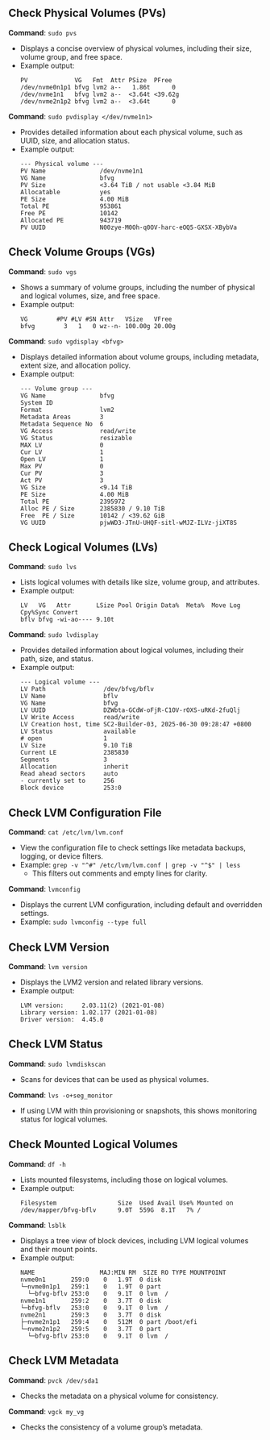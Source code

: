 ## **Check Physical Volumes (PVs)**

**Command**: `sudo pvs`
- Displays a concise overview of physical volumes, including their size, volume group, and free space.
- Example output:
  ```
  PV             VG   Fmt  Attr PSize  PFree
  /dev/nvme0n1p1 bfvg lvm2 a--   1.86t      0
  /dev/nvme1n1   bfvg lvm2 a--  <3.64t <39.62g
  /dev/nvme2n1p2 bfvg lvm2 a--  <3.64t      0
  ```

**Command**: `sudo pvdisplay </dev/nvme1n1>`
- Provides detailed information about each physical volume, such as UUID, size, and allocation status.
- Example output:
  ```
  --- Physical volume ---
  PV Name               /dev/nvme1n1
  VG Name               bfvg
  PV Size               <3.64 TiB / not usable <3.84 MiB
  Allocatable           yes
  PE Size               4.00 MiB
  Total PE              953861
  Free PE               10142
  Allocated PE          943719
  PV UUID               N00zye-M0Oh-q0OV-harc-eOQ5-GXSX-XBybVa
  ```

## **Check Volume Groups (VGs)**

**Command**: `sudo vgs`
- Shows a summary of volume groups, including the number of physical and logical volumes, size, and free space.
- Example output:
  ```
  VG        #PV #LV #SN Attr   VSize   VFree
  bfvg        3   1   0 wz--n- 100.00g 20.00g
  ```

**Command**: `sudo vgdisplay <bfvg>`
- Displays detailed information about volume groups, including metadata, extent size, and allocation policy.
- Example output:
  ```
  --- Volume group ---
  VG Name               bfvg
  System ID
  Format                lvm2
  Metadata Areas        3
  Metadata Sequence No  6
  VG Access             read/write
  VG Status             resizable
  MAX LV                0
  Cur LV                1
  Open LV               1
  Max PV                0
  Cur PV                3
  Act PV                3
  VG Size               <9.14 TiB
  PE Size               4.00 MiB
  Total PE              2395972
  Alloc PE / Size       2385830 / 9.10 TiB
  Free  PE / Size       10142 / <39.62 GiB
  VG UUID               pjwWD3-JTnU-UHQF-sitl-wMJZ-ILVz-jiXT8S
  ```

## **Check Logical Volumes (LVs)**

**Command**: `sudo lvs`
- Lists logical volumes with details like size, volume group, and attributes.
- Example output:
  ```
  LV   VG   Attr       LSize Pool Origin Data%  Meta%  Move Log Cpy%Sync Convert
  bflv bfvg -wi-ao---- 9.10t
  ```

**Command**: `sudo lvdisplay`
- Provides detailed information about logical volumes, including their path, size, and status.
- Example output:
  ```
  --- Logical volume ---
  LV Path                /dev/bfvg/bflv
  LV Name                bflv
  VG Name                bfvg
  LV UUID                DZWbta-GCdW-oFjR-C1OV-rOXS-uRKd-2fuQlj
  LV Write Access        read/write
  LV Creation host, time SC2-Builder-03, 2025-06-30 09:28:47 +0800
  LV Status              available
  # open                 1
  LV Size                9.10 TiB
  Current LE             2385830
  Segments               3
  Allocation             inherit
  Read ahead sectors     auto
  - currently set to     256
  Block device           253:0
  ```

## **Check LVM Configuration File**

**Command**: `cat /etc/lvm/lvm.conf`
- View the configuration file to check settings like metadata backups, logging, or device filters.
- Example: `grep -v "^#" /etc/lvm/lvm.conf | grep -v "^$" | less`
  - This filters out comments and empty lines for clarity.

**Command**: `lvmconfig`
- Displays the current LVM configuration, including default and overridden settings.
- Example: `sudo lvmconfig --type full`

## **Check LVM Version**

**Command**: `lvm version`
- Displays the LVM2 version and related library versions.
- Example output:
  ```
  LVM version:     2.03.11(2) (2021-01-08)
  Library version: 1.02.177 (2021-01-08)
  Driver version:  4.45.0
  ```

## **Check LVM Status**

**Command**: `sudo lvmdiskscan`
- Scans for devices that can be used as physical volumes.

**Command**: `lvs -o+seg_monitor`
- If using LVM with thin provisioning or snapshots, this shows monitoring status for logical volumes.

## **Check Mounted Logical Volumes**

**Command**: `df -h`
- Lists mounted filesystems, including those on logical volumes.
- Example output:
  ```
  Filesystem                 Size  Used Avail Use% Mounted on
  /dev/mapper/bfvg-bflv      9.0T  559G  8.1T   7% /
  ```

**Command**: `lsblk`
- Displays a tree view of block devices, including LVM logical volumes and their mount points.
- Example output:
  ```
  NAME                  MAJ:MIN RM  SIZE RO TYPE MOUNTPOINT
  nvme0n1       259:0    0   1.9T  0 disk
  └─nvme0n1p1   259:1    0   1.9T  0 part
    └─bfvg-bflv 253:0    0   9.1T  0 lvm  /
  nvme1n1       259:2    0   3.7T  0 disk
  └─bfvg-bflv   253:0    0   9.1T  0 lvm  /
  nvme2n1       259:3    0   3.7T  0 disk
  ├─nvme2n1p1   259:4    0   512M  0 part /boot/efi
  └─nvme2n1p2   259:5    0   3.7T  0 part
    └─bfvg-bflv 253:0    0   9.1T  0 lvm  /
  ```

## **Check LVM Metadata**

**Command**: `pvck /dev/sda1`
- Checks the metadata on a physical volume for consistency.

**Command**: `vgck my_vg`
- Checks the consistency of a volume group’s metadata.
